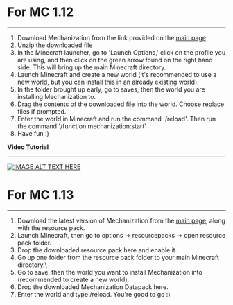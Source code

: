 # For MC 1.12
***
1. Download Mechanization from the link provided on the [main page](https://github.com/ImCoolYeah105/Mechanization)
2. Unzip the downloaded file
3. In the Minecraft launcher, go to 'Launch Options,' click on the profile you are using, and then click on the green arrow found on the right hand side. This will bring up the main Minecraft directory.
4. Launch Minecraft and create a new world (it's recommended to use a new world, but you can install this in an already existing world).
5. In the folder brought up early, go to saves, then the world you are installing Mechanization to.
6. Drag the contents of the downloaded file into the world. Choose replace files if prompted.
7. Enter the world in Minecraft and run the command '/reload'. Then run the command '/function mechanization:start'
8. Have fun :)

**Video Tutorial**
***
[![IMAGE ALT TEXT HERE](https://img.youtube.com/vi/DR28xsr1A4c/0.jpg)](https://www.youtube.com/watch?v=DR28xsr1A4c)

# For MC 1.13
***
1. Download the latest version of Mechanization from the [main page](https://github.com/ImCoolYeah105/Mechanization), along with the resource pack.
2. Launch Minecraft, then go to options -> resourcepacks -> open resource pack folder.
3. Drop the downloaded resource pack here and enable it.
4. Go up one folder from the resource pack folder to your main Minecraft directory.\
5. Go to save, then the world you want to install Mechanization into (recommended to create a new world).
6. Drop the downloaded Mechanization Datapack here.
7. Enter the world and type /reload. You're good to go :)